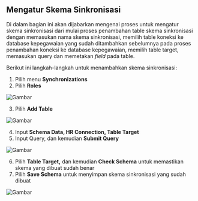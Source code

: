 ## **Mengatur Skema Sinkronisasi**

Di dalam bagian ini akan dijabarkan mengenai proses untuk mengatur skema sinkronisasi dari mulai proses penambahan table 
skema sinkronisasi dengan memasukan nama skema sinkronisasi, memilih table koneksi ke database kepegawaian yang sudah 
ditambahkan sebelumnya pada proses penambahan koneksi ke database kepegawaian, memilih table target, memasukan query dan 
memetakan *field* pada table.

Berikut ini langkah-langkah untuk menambahkan skema sinkronisasi:

1. Pilih menu **Synchronizations**
2. Pilih **Roles**

![Gambar](_screenshot/.png/?sanitize=true)

3. Pilih **Add Table**

![Gambar](_screenshot/.png/?sanitize=true)

4. Input **Schema Data, HR Connection, Table Target**
5. Input Query, dan kemudian **Submit Query**

![Gambar](_screenshot/.png/?sanitize=true)

6. Pilih **Table Target,** dan kemudian **Check Schema** untuk memastikan skema yang dibuat sudah benar
7. Pilih **Save Schema** untuk menyimpan skema sinkronisasi yang sudah dibuat

![Gambar](_screenshot/.png/?sanitize=true)